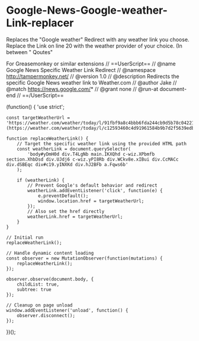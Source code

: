 # Google-News-Google-weather-Link-replacer
Replaces the "Google weather" Redirect with any weather link you choose. 
Replace the Link on line 20 with the weather provider of your choice. (In between " Qoutes" 

For Greasemonkey or similar extensions 
// ==UserScript==
// @name         Google News Specific Weather Link Redirect
// @namespace    http://tampermonkey.net/
// @version      1.0
// @description  Redirects the specific Google News weather link to Weather.com
// @author       Jake
// @match        https://news.google.com/*
// @grant        none
// @run-at       document-end
// ==/UserScript==

(function() {
    'use strict';

    const targetWeatherUrl = 'https://weather.com/weather/today/l/91fbf9a8c4bbb6fda244cb9d5b78c04221fd40732db9334504034f2113782172](https://weather.com/weather/today/l/c12593460c4d91961584b9b7d2f5639edbb00d5fa0462c7b039f5d4569454c61';

    function replaceWeatherLink() {
        // Target the specific weather link using the provided HTML path
        const weatherLink = document.querySelector(
            'body#yDmH0d div.T4LgNb main.IKXQhd c-wiz.XPbmfb section.XhbDsd div.UJdj6 c-wiz.yPI8Rb div.WCkv8e.xIBui div.CcMACc div.dSBEqc div#c19.yINXKd div.hJ2BFb a.Fqws6b'
        );

        if (weatherLink) {
            // Prevent Google's default behavior and redirect
            weatherLink.addEventListener('click', function(e) {
                e.preventDefault();
                window.location.href = targetWeatherUrl;
            });
            // Also set the href directly
            weatherLink.href = targetWeatherUrl;
        }
    }

    // Initial run
    replaceWeatherLink();

    // Handle dynamic content loading
    const observer = new MutationObserver(function(mutations) {
        replaceWeatherLink();
    });

    observer.observe(document.body, {
        childList: true,
        subtree: true
    });

    // Cleanup on page unload
    window.addEventListener('unload', function() {
        observer.disconnect();
    });
})();
